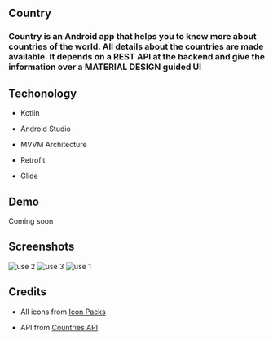 ## Country

### Country is an Android app that helps you to know more about countries of the world. All details about the countries are made available. It depends on a REST API at the backend and give the information over a **MATERIAL DESIGN** guided UI

## Techonology

- Kotlin

- Android Studio

- MVVM Architecture

- Retrofit

- Glide

## Demo
Coming soon

## Screenshots
![use 2](https://user-images.githubusercontent.com/60087143/224196743-95de2b50-cdce-4549-a34c-37d9780abbc4.png)
![use 3](https://user-images.githubusercontent.com/60087143/224196755-1679e582-c72f-4749-9b2d-45695d628983.png)
![use 1](https://user-images.githubusercontent.com/60087143/224196773-0a4abe9a-1e5c-491e-82a8-e938ae89a110.png)


## Credits

- All icons from [Icon Packs](https://www.iconpacks.net)

- API from [Countries API](https://www.restcountries.com)
